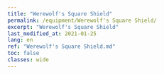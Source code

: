 ```yaml
---
title: "Werewolf's Square Shield"
permalink: /equipment/Werewolf's Square Shield/
excerpt: "Werewolf's Square Shield"
last_modified_at: 2021-01-25
lang: en
ref: "Werewolf's Square Shield.md"
toc: false
classes: wide
---
```


